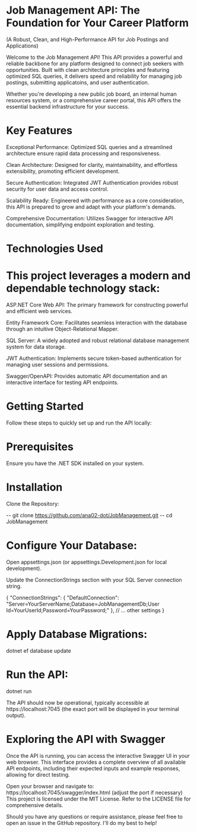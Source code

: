 # Job Management API: The Foundation for Your Career Platform
(A Robust, Clean, and High-Performance API for Job Postings and Applications)

Welcome to the Job Management API! This API provides a powerful and reliable backbone for any platform designed to connect job seekers with opportunities. Built with clean architecture principles and featuring optimized SQL queries, it delivers speed and reliability for managing job postings, submitting applicatoins, and user authentication.

Whether you're developing a new public job board, an internal human resources system, or a comprehensive career portal, this API offers the essential backend infrastructure for your success.

# Key Features
Exceptional Performance: Optimized SQL queries and a streamlined architecture ensure rapid data processing and responsiveness.

Clean Architecture: Designed for clarity, maintainability, and effortless extensibility, promoting efficient development.

Secure Authentication: Integrated JWT Authentication provides robust security for user data and access control.

Scalability Ready: Engineered with performance as a core consideration, this API is prepared to grow and adapt with your platform's demands.

Comprehensive Documentation: Utilizes Swagger for interactive API documentation, simplifying endpoint exploration and testing.

# Technologies Used
# This project leverages a modern and dependable technology stack:

ASP.NET Core Web API: The primary framework for constructing powerful and efficient web services.

Entity Framework Core: Facilitates seamless interaction with the database through an intuitive Object-Relational Mapper.

SQL Server: A widely adopted and robust relational database management system for data storage.

JWT Authentication: Implements secure token-based authentication for managing user sessions and permissions.

Swagger/OpenAPI: Provides automatic API documentation and an interactive interface for testing API endpoints.

# Getting Started
Follow these steps to quickly set up and run the API locally:

# Prerequisites
Ensure you have the .NET SDK installed on your system.

# Installation
Clone the Repository:

-- git clone https://github.com/ana02-dot/JobManagement.git
-- cd JobManagement

# Configure Your Database:

Open appsettings.json (or appsettings.Development.json for local development).

Update the ConnectionStrings section with your SQL Server connection string.

{
  "ConnectionStrings": {
    "DefaultConnection": "Server=YourServerName;Database=JobManagementDb;User Id=YourUserId;Password=YourPassword;"
  },
  // ... other settings
}


# Apply Database Migrations:

dotnet ef database update


# Run the API:

dotnet run

The API should now be operational, typically accessible at https://localhost:7045 (the exact port will be displayed in your terminal output).

# Exploring the API with Swagger
Once the API is running, you can access the interactive Swagger UI in your web browser. This interface provides a complete overview of all available API endpoints, including their expected inputs and example responses, allowing for direct testing.

Open your browser and navigate to:
https://localhost:7045/swagger/index.html (adjust the port if necessary)
This project is licensed under the MIT License. Refer to the LICENSE file for comprehensive details.

Should you have any questions or require assistance, please feel free to open an issue in the GitHub repository. I'll do my best to help!
